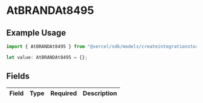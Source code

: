 # AtBRANDAt8495

## Example Usage

```typescript
import { AtBRANDAt8495 } from "@vercel/sdk/models/createintegrationstoredirectop.js";

let value: AtBRANDAt8495 = {};
```

## Fields

| Field       | Type        | Required    | Description |
| ----------- | ----------- | ----------- | ----------- |